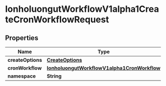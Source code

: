 

# IonholuongutWorkflowV1alpha1CreateCronWorkflowRequest


## Properties

Name | Type | Description | Notes
------------ | ------------- | ------------- | -------------
**createOptions** | [**CreateOptions**](CreateOptions.md) |  |  [optional]
**cronWorkflow** | [**IonholuongutWorkflowV1alpha1CronWorkflow**](IonholuongutWorkflowV1alpha1CronWorkflow.md) |  |  [optional]
**namespace** | **String** |  |  [optional]



